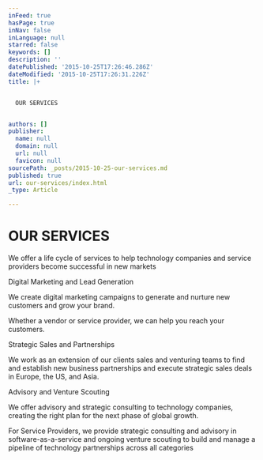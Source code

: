 ```yaml
---
inFeed: true
hasPage: true
inNav: false
inLanguage: null
starred: false
keywords: []
description: ''
datePublished: '2015-10-25T17:26:46.286Z'
dateModified: '2015-10-25T17:26:31.226Z'
title: |+


  OUR SERVICES


authors: []
publisher:
  name: null
  domain: null
  url: null
  favicon: null
sourcePath: _posts/2015-10-25-our-services.md
published: true
url: our-services/index.html
_type: Article

---
```

# OUR SERVICES

We offer a life cycle of services to help technology companies and service providers become successful in new markets

Digital Marketing and Lead Generation

We create digital marketing campaigns to generate and nurture new customers and grow your brand.

Whether a vendor or service provider, we can help you reach your customers.

Strategic Sales and Partnerships

We work as an extension of our clients sales and venturing teams to find and establish new business partnerships and execute strategic sales deals in Europe, the US, and Asia.

Advisory and Venture Scouting

We offer advisory and strategic consulting to technology companies, creating the right plan for the next phase of global growth.

For Service Providers, we provide strategic consulting and advisory in software-as-a-service and ongoing venture scouting to build and manage a pipeline of technology partnerships across all categories